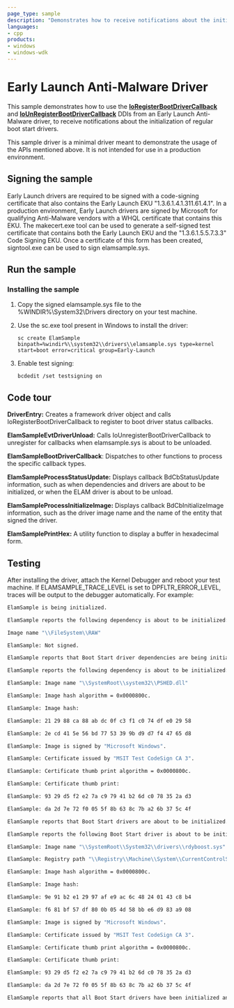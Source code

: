 ```yaml
---
page_type: sample
description: "Demonstrates how to receive notifications about the initialization of regular boot start drivers in an Early Launch Anti-Malware driver."
languages:
- cpp
products:
- windows
- windows-wdk
---
```



<!---
    name: Early Launch Anti-Malware Driver
    platform: KMDF
    language: cpp
    category: Security
    description: Demonstrates how to receive notifications about the initialization of regular boot start drivers in an Early Launch Anti-Malware driver.
    samplefwlink: http://go.microsoft.com/fwlink/p/?LinkId=617954
--->

# Early Launch Anti-Malware Driver

This sample demonstrates how to use the [**IoRegisterBootDriverCallback**](http://msdn.microsoft.com/en-us/library/windows/hardware/hh439379) and [**IoUnRegisterBootDriverCallback**](http://msdn.microsoft.com/en-us/library/windows/hardware/hh439394) DDIs from an Early Launch Anti-Malware driver, to receive notifications about the initialization of regular boot start drivers.

This sample driver is a minimal driver meant to demonstrate the usage of the APIs mentioned above. It is not intended for use in a production environment.

## Signing the sample

Early Launch drivers are required to be signed with a code-signing certificate that also contains the Early Launch EKU "1.3.6.1.4.1.311.61.4.1". In a production environment, Early Launch drivers are signed by Microsoft for qualifying Anti-Malware vendors with a WHQL certificate that contains this EKU. The makecert.exe tool can be used to generate a self-signed test certificate that contains both the Early Launch EKU and the "1.3.6.1.5.5.7.3.3" Code Signing EKU. Once a certificate of this form has been created, signtool.exe can be used to sign elamsample.sys.

## Run the sample

### Installing the sample

1. Copy the signed elamsample.sys file to the %WINDIR%\\System32\\Drivers directory on your test machine.

2. Use the sc.exe tool present in Windows to install the driver:

      `sc create ElamSample binpath=%windir%\\system32\\drivers\\elamsample.sys type=kernel start=boot error=critical group=Early-Launch`
 
3. Enable test signing:

      `bcdedit /set testsigning on`

## Code tour

**DriverEntry:** Creates a framework driver object and calls IoRegisterBootDriverCallback to register to boot driver status callbacks.

**ElamSampleEvtDriverUnload:** Calls IoUnregisterBootDriverCallback to unregister for callbacks when elamsample.sys is about to be unloaded.

**ElamSampleBootDriverCallback**: Dispatches to other functions to process the specific callback types.

**ElamSampleProcessStatusUpdate:** Displays callback BdCbStatusUpdate information, such as when dependencies and drivers are about to be initialized, or when the ELAM driver is about to be unload.

**ElamSampleProcessInitializeImage:** Displays callback BdCbInitializeImage information, such as the driver image name and the name of the entity that signed the driver.

**ElamSamplePrintHex:** A utility function to display a buffer in hexadecimal form.

## Testing

After installing the driver, attach the Kernel Debugger and reboot your test machine. If ELAMSAMPLE\_TRACE\_LEVEL is set to DPFLTR\_ERROR\_LEVEL, traces will be output to the debugger automatically. For example:

```cmd
ElamSample is being initialized.

ElamSample reports the following dependency is about to be initialized: ElamSample:

Image name "\\FileSystem\\RAW"

ElamSample: Not signed.

ElamSample reports that Boot Start driver dependencies are being initialized.

ElamSample reports the following dependency is about to be initialized:

ElamSample: Image name "\\SystemRoot\\system32\\PSHED.dll"

ElamSample: Image hash algorithm = 0x0000800c.

ElamSample: Image hash:

ElamSample: 21 29 88 ca 88 ab dc 0f c3 f1 c0 74 df e0 29 58

ElamSample: 2e cd 41 5e 56 bd 77 53 39 9b d9 d7 f4 47 65 d8

ElamSample: Image is signed by "Microsoft Windows".

ElamSample: Certificate issued by "MSIT Test CodeSign CA 3".

ElamSample: Certificate thumb print algorithm = 0x0000800c.

ElamSample: Certificate thumb print:

ElamSample: 93 29 d5 f2 e2 7a c9 79 41 b2 6d c0 78 35 2a d3

ElamSample: da 2d 7e 72 f0 05 5f 8b 63 8c 7b a2 6b 37 5c 4f

ElamSample reports that Boot Start drivers are about to be initialized.

ElamSample reports the following Boot Start driver is about to be initialized:

ElamSample: Image name "\\SystemRoot\\System32\\drivers\\rdyboost.sys"

ElamSample: Registry path "\\Registry\\Machine\\System\\CurrentControlSet\\Services\\rdyboost"

ElamSample: Image hash algorithm = 0x0000800c.

ElamSample: Image hash:

ElamSample: 9e 91 b2 e1 29 97 af e9 ac 6c 48 24 01 43 c8 b4

ElamSample: f6 81 bf 57 df 80 0b 05 4d 58 bb e6 d9 83 a9 08

ElamSample: Image is signed by "Microsoft Windows".

ElamSample: Certificate issued by "MSIT Test CodeSign CA 3".

ElamSample: Certificate thumb print algorithm = 0x0000800c.

ElamSample: Certificate thumb print:

ElamSample: 93 29 d5 f2 e2 7a c9 79 41 b2 6d c0 78 35 2a d3

ElamSample: da 2d 7e 72 f0 05 5f 8b 63 8c 7b a2 6b 37 5c 4f

ElamSample reports that all Boot Start drivers have been initialized and that ElamSample is about to be unloaded ElamSample is being unloaded.
```